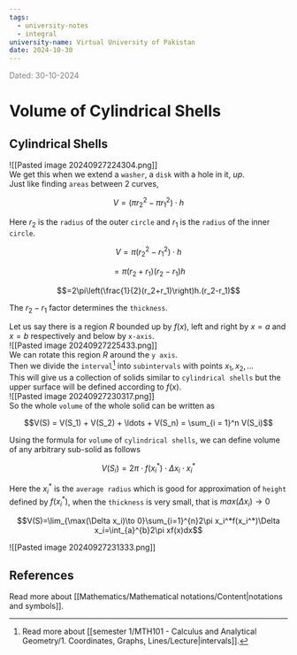 ```yaml
---
tags:
  - university-notes
  - integral
university-name: Virtual University of Pakistan
date: 2024-10-30
---
```


<span style="color: gray;">Dated: 30-10-2024</span>

# Volume of Cylindrical Shells

## Cylindrical Shells

![[Pasted image 20240927224304.png]]  
We get this when we extend a `washer`, a `disk` with a hole in it, _up_.  
Just like finding `areas` between 2 curves,  

$$V = (\pi r_2^2 - \pi r_1^2) \cdot h$$

Here $r_2$ is the `radius` of the outer `circle` and $r_1$ is the `radius` of the inner `circle`.  

$$V = \pi (r_2^2 - r_1^2) \cdot h$$

$$=\pi(r_2+r_1)(r_2-r_1)h$$

$$=2\pi\left(\frac{1}{2}(r_2+r_1)\right)h.(r_2-r_1)$$

The $r_2 - r_1$ factor determines the `thickness`.

Let us say there is a region $R$ bounded up by $f(x)$, left and right by $x = a$ and $x = b$ respectively and below by `x-axis`.  
![[Pasted image 20240927225433.png]]  
We can rotate this region $R$ around the `y axis`.  
Then we divide the `interval`[^1] into `subintervals` with points $x_1, x_2, \ldots$  
This will give us a collection of solids similar to `cylindrical shells` but the upper surface will be defined according to $f(x)$.  
![[Pasted image 20240927230317.png]]  
So the whole `volume` of the whole solid can be written as  

$$V(S) = V(S_1) + V(S_2) + \ldots + V(S_n) = \sum_{i = 1}^n V(S_i)$$

Using the formula for `volume` of `cylindrical shells`, we can define volume of any arbitrary sub-solid as follows  

$$V(S_i) = 2\pi \cdot f(x_i^*) \cdot \Delta x_i \cdot x_i^*$$

Here the $x_i^*$ is the `average radius` which is good for approximation of `height` defined by $f(x_i^*)$, when the `thickness` is very small, that is $max(\Delta x_i) \to 0$  

$$V(S)=\lim_{\max(\Delta x_i)\to 0}\sum_{i=1}^{n}2\pi x_i^*f(x_i^*)\Delta x_i=\int_{a}^{b}2\pi xf(x)dx$$

![[Pasted image 20240927231333.png]]

## References

Read more about [[Mathematics/Mathematical notations/Content|notations and symbols]].

[^1]: Read more about [[semester 1/MTH101 - Calculus and Analytical Geometry/1. Coordinates, Graphs, Lines/Lecture|intervals]].